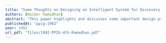```yaml
---
title: "Some Thoughts on Designing an Intelligent System for Discovery Programming"
authors: [Haider Ramadhan]
abstract: "This paper highlights and discusses some important design principles and issues for developing an intelligent system for discovery-oriented programming. The envisioned system synthesizes features of Human Computer Interface (HCI) with features of an Intelligent Tutoring System (ITS). In terms of HCL the system is capable of providing novices with an open-ended, exploratory, and free discovery programming environment (microworld) that enables them to observe and discover the dynamic behavior of both individual elementary programming concepts and whole programs, and thus build the underlying conceptual knowledge associated with these concepts and a mental model of the programs' execution. In terms of an ITSm the system is capable of automatically analyzing and debugging novices' partial solutions for semantic errors during a guided discovery programming phase and provides them with intelligent feedback that guides them in the problem solving process."
publishedAt: "ppig-1992"
year: 1992
url_pdf: "files/1992-PPIG-4th-Ramadhan.pdf"
---
```

